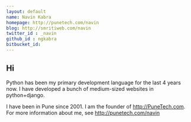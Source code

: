 ```yaml
---
layout: default
name: Navin Kabra
homepage: http://punetech.com/navin
blog: http://smritiweb.com/navin
twitter_id : _navin
github_id : ngkabra
bitbucket_id:
---
```


## Hi

Python has been my primary development language for the last 4 years now. I have developed a bunch of medium-sized websites in python+django.

I have been in Pune since 2001. I am the founder of <http://PuneTech.com>. For more information about me, see http://punetech.com/navin

